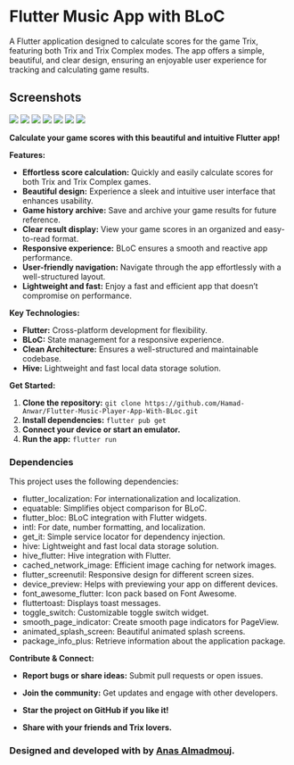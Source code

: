 # Flutter Music App with BLoC

A Flutter application designed to calculate scores for the game Trix, featuring both Trix and Trix Complex modes. The app offers a simple, beautiful, and clear design, ensuring an enjoyable user experience for tracking and calculating game results.

## Screenshots

<img src="first_screen.jpg">
<img src="second_screen.jpg">
<img src="third_screen.jpg">
<img src="fourth_screen.jpg">
<img src="fifth_screen.jpg">
<img src="sixth_screen.jpg">
<img src="seventh_screen.jpg">

**Calculate your game scores with this beautiful and intuitive Flutter app!**

**Features:**

* **Effortless score calculation:** Quickly and easily calculate scores for both Trix and Trix Complex games.
* **Beautiful design:** Experience a sleek and intuitive user interface that enhances usability.
* **Game history archive:** Save and archive your game results for future reference.
* **Clear result display:** View your game scores in an organized and easy-to-read format.
* **Responsive experience:** BLoC ensures a smooth and reactive app performance.
* **User-friendly navigation:** Navigate through the app effortlessly with a well-structured layout.
* **Lightweight and fast:** Enjoy a fast and efficient app that doesn’t compromise on performance.

**Key Technologies:**

* **Flutter:** Cross-platform development for flexibility.
* **BLoC:** State management for a responsive experience.
* **Clean Architecture:** Ensures a well-structured and maintainable codebase.
* **Hive:** Lightweight and fast local data storage solution.


**Get Started:**

1. **Clone the repository:** `git clone https://github.com/Hamad-Anwar/Flutter-Music-Player-App-With-BLoc.git`
2. **Install dependencies:** `flutter pub get`
3. **Connect your device or start an emulator.**
4. **Run the app:** `flutter run`

### Dependencies

This project uses the following dependencies:

* flutter_localization: For internationalization and localization.
* equatable: Simplifies object comparison for BLoC.
* flutter_bloc: BLoC integration with Flutter widgets.
* intl: For date, number formatting, and localization.
* get_it: Simple service locator for dependency injection.
* hive: Lightweight and fast local data storage solution.
* hive_flutter: Hive integration with Flutter.
* cached_network_image: Efficient image caching for network images.
* flutter_screenutil: Responsive design for different screen sizes.
* device_preview: Helps with previewing your app on different devices.
* font_awesome_flutter: Icon pack based on Font Awesome.
* fluttertoast: Displays toast messages.
* toggle_switch: Customizable toggle switch widget.
* smooth_page_indicator: Create smooth page indicators for PageView.
* animated_splash_screen: Beautiful animated splash screens.
* package_info_plus: Retrieve information about the application package.


**Contribute & Connect:**

* **Report bugs or share ideas:** Submit pull requests or open issues.
* **Join the community:** Get updates and engage with other developers.

* **Star the project on GitHub if you like it!**
* **Share with your friends and Trix lovers.**

### Designed and developed with by [Anas Almadmouj](https://www.linkedin.com/in/anas-al-madmouj-0979271aa/).
